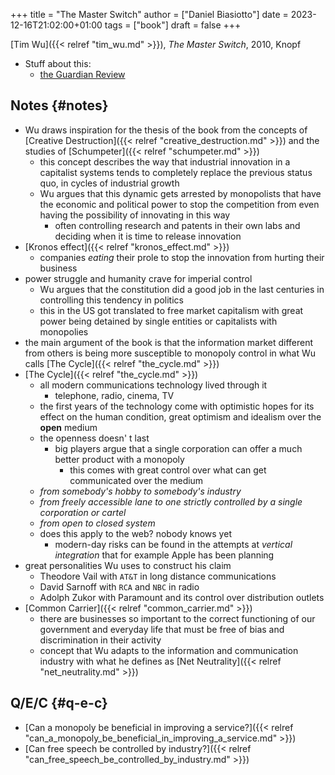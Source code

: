 +++
title = "The Master Switch"
author = ["Daniel Biasiotto"]
date = 2023-12-16T21:02:00+01:00
tags = ["book"]
draft = false
+++

[Tim Wu]({{< relref "tim_wu.md" >}}), _The Master Switch_, 2010, Knopf

-   Stuff about this:
    -   [the Guardian Review](https://www.theguardian.com/books/2011/apr/02/master-switch-tim-wu-review)


## Notes {#notes}

-   Wu draws inspiration for the thesis of the book from the concepts of [Creative Destruction]({{< relref "creative_destruction.md" >}}) and the studies of [Schumpeter]({{< relref "schumpeter.md" >}})
    -   this concept describes the way that industrial innovation in a capitalist systems tends to completely replace the previous status quo, in cycles of industrial growth
    -   Wu argues that this dynamic gets arrested by monopolists that have the economic and political power to stop the competition from even having the possibility of innovating in this way
        -   often controlling research and patents in their own labs and deciding when it is time to release innovation
-   [Kronos effect]({{< relref "kronos_effect.md" >}})
    -   companies _eating_ their prole to stop the innovation from hurting their business
-   power struggle and humanity crave for imperial control
    -   Wu argues that the constitution did a good job in the last centuries in controlling this tendency in politics
    -   this in the US got translated to free market capitalism with great power being detained by single entities or capitalists with monopolies
-   the main argument of the book is that the information market different from others is being more susceptible to monopoly control in what Wu calls [The Cycle]({{< relref "the_cycle.md" >}})
-   [The Cycle]({{< relref "the_cycle.md" >}})
    -   all modern communications technology lived through it
        -   telephone, radio, cinema, TV
    -   the first years of the technology come with optimistic hopes for its effect on the human condition, great optimism and idealism over the **open** medium
    -   the openness doesn' t last
        -   big players argue that a single corporation can offer a much better product with a monopoly
            -   this comes with great control over what can get communicated over the medium
    -   _from somebody's hobby to somebody's industry_
    -   _from freely accessible lane to one strictly controlled by a single corporation or cartel_
    -   _from open to closed system_
    -   does this apply to the web? nobody knows yet
        -   modern-day risks can be found in the attempts at _vertical integration_ that for example Apple has been planning
-   great personalities Wu uses to construct his claim
    -   Theodore Vail with `AT&T` in long distance communications
    -   David Sarnoff with `RCA` and `NBC` in radio
    -   Adolph Zukor with Paramount and its control over distribution outlets
-   [Common Carrier]({{< relref "common_carrier.md" >}})
    -   there are businesses so important to the correct functioning of our government and everyday life that must be free of bias and discrimination in their activity
    -   concept that Wu adapts to the information and communication industry with what he defines as [Net Neutrality]({{< relref "net_neutrality.md" >}})


## Q/E/C {#q-e-c}

-   [Can a monopoly be beneficial in improving a service?]({{< relref "can_a_monopoly_be_beneficial_in_improving_a_service.md" >}})
-   [Can free speech be controlled by industry?]({{< relref "can_free_speech_be_controlled_by_industry.md" >}})
